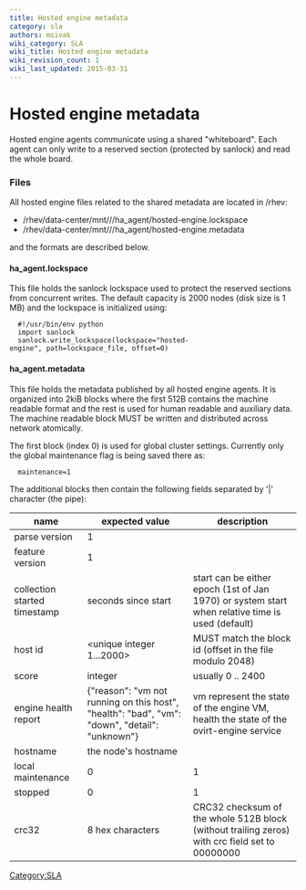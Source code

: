 ```yaml
---
title: Hosted engine metadata
category: sla
authors: msivak
wiki_category: SLA
wiki_title: Hosted engine metadata
wiki_revision_count: 1
wiki_last_updated: 2015-03-31
---
```


# Hosted engine metadata

Hosted engine agents communicate using a shared "whiteboard". Each agent can only write to a reserved section (protected by sanlock) and read the whole board.

### Files

All hosted engine files related to the shared metadata are located in /rhev:

*   /rhev/data-center/mnt/<NFS>/<DOMAIN ID>/ha_agent/hosted-engine.lockspace
*   /rhev/data-center/mnt/<NFS>/<DOMAIN ID>/ha_agent/hosted-engine.metadata

and the formats are described below.

#### ha_agent.lockspace

This file holds the sanlock lockspace used to protect the reserved sections from concurrent writes. The default capacity is 2000 nodes (disk size is 1 MB) and the lockspace is initialized using:

      #!/usr/bin/env python
      import sanlock
      sanlock.write_lockspace(lockspace="hosted-engine", path=lockspace_file, offset=0)

#### ha_agent.metadata

This file holds the metadata published by all hosted engine agents. It is organized into 2kiB blocks where the first 512B contains the machine readable format and the rest is used for human readable and auxiliary data. The machine readable block MUST be written and distributed across network atomically.

The first block (index 0) is used for global cluster settings. Currently only the global maintenance flag is being saved there as:

      maintenance=1

The additional blocks then contain the following fields separated by '|' character (the pipe):

| name                         | expected value                                                                                | description                                                                                      |
|------------------------------|-----------------------------------------------------------------------------------------------|--------------------------------------------------------------------------------------------------|
| parse version                | 1                                                                                             |                                                                                                  |
| feature version              | 1                                                                                             |                                                                                                  |
| collection started timestamp | seconds since start                                                                           | start can be either epoch (1st of Jan 1970) or system start when relative time is used (default) |
| host id                      | <unique integer 1...2000>                                                                     | MUST match the block id (offset in the file modulo 2048)                                         |
| score                        | integer                                                                                       | usually 0 .. 2400                                                                                |
| engine health report         | {"reason": "vm not running on this host", "health": "bad", "vm": "down", "detail": "unknown"} | vm represent the state of the engine VM, health the state of the ovirt-engine service            |
| hostname                     | the node's hostname                                                                           |                                                                                                  |
| local maintenance            | 0|1                                                                                           |                                                                                                  |
| stopped                      | 0|1                                                                                           | usually 0, but is set to 1 by the agent during proper ha_agent shutdown                         |
| crc32                        | 8 hex characters                                                                              | CRC32 checksum of the whole 512B block (without trailing zeros) with crc field set to 00000000   |

<Category:SLA>

